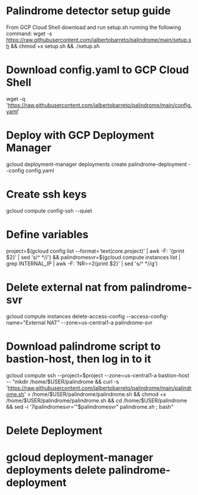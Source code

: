 # Palindrome detector setup guide
From GCP Cloud Shell download and run setup.sh running the following command:
wget -s https://raw.githubusercontent.com/jalbertobarreto/palindrome/main/setup.sh && chmod +x setup.sh && ./setup.sh

# Download config.yaml to GCP Cloud Shell
wget -q 'https://raw.githubusercontent.com/jalbertobarreto/palindrome/main/config.yaml'

# Deploy with GCP Deployment Manager
gcloud deployment-manager deployments create palindrome-deployment --config config.yaml

# Create ssh keys
gcloud compute config-ssh --quiet

# Define variables
project=$(gcloud config list --format='text(core.project)' | awk -F: '{print $2}' | sed 's/^ *//') && palindromesvr=$(gcloud compute instances list | grep INTERNAL_IP | awk -F: 'NR==2{print $2}' | sed 's/^ *//g')

# Delete external nat from palindrome-svr
gcloud compute instances delete-access-config --access-config-name="External NAT" --zone=us-central1-a palindrome-svr

# Download palindrome script to bastion-host, then log in to it
gcloud compute ssh --project=$project --zone=us-central1-a bastion-host -- "mkdir /home/$USER/palindrome && curl -s 'https://raw.githubusercontent.com/jalbertobarreto/palindrome/main/palindrome.sh' > /home/$USER/palindrome/palindrome.sh && chmod +x /home/$USER/palindrome/palindrome.sh && cd /home/$USER/palindrome && sed -i '7ipalindromesvr='"$palindromesvr" palindrome.sh ; bash"

# Delete Deployment
# gcloud deployment-manager deployments delete palindrome-deployment
